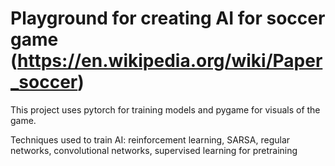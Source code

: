 # Playground for creating AI for soccer game (https://en.wikipedia.org/wiki/Paper_soccer)

This project uses pytorch for training models and pygame for visuals of the game. 

Techniques used to train AI: reinforcement learning, SARSA, regular networks, convolutional networks, supervised learning for pretraining
